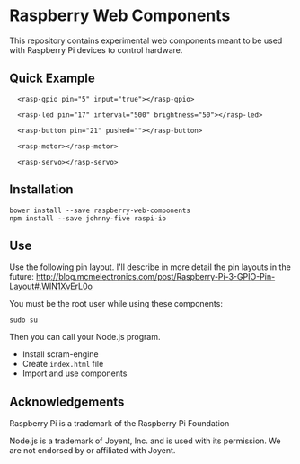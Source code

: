# Raspberry Web Components

This repository contains experimental web components meant to be used with Raspberry Pi devices to control hardware.

## Quick Example

```
  <rasp-gpio pin="5" input="true"></rasp-gpio>

  <rasp-led pin="17" interval="500" brightness="50"></rasp-led>
  
  <rasp-button pin="21" pushed=""></rasp-button>
  
  <rasp-motor></rasp-motor>
  
  <rasp-servo></rasp-servo>
```

## Installation

```
bower install --save raspberry-web-components
npm install --save johnny-five raspi-io
```

## Use

Use the following pin layout. I'll describe in more detail the pin layouts in the future:
http://blog.mcmelectronics.com/post/Raspberry-Pi-3-GPIO-Pin-Layout#.WIN1XvErL0o

You must be the root user while using these components:
```
sudo su
```
Then you can call your Node.js program.

* Install scram-engine
* Create `index.html` file
* Import and use components

## Acknowledgements

Raspberry Pi is a trademark of the Raspberry Pi Foundation

Node.js is a trademark of Joyent, Inc. and is used with its permission. We are not endorsed by or
affiliated with Joyent.
